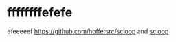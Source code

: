 # ffffffffefefe
efeeeeef
https://github.com/hoffersrc/scloop    and [scloop](https://github.com/hoffersrc/scloop)

